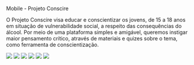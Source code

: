 Mobile - Projeto Conscire

O Projeto Conscire visa educar e conscientizar os jovens, de 15 a 18 anos em situação de vulnerabilidade social, a respeito das consequências do álcool. Por meio de uma plataforma simples e amigável, queremos instigar maior pensamento crítico, através de materiais e quizes sobre o tema, como ferramenta de conscientização.

<img src="./assets/app1.jpg">
<img src="./assets/app2.jpg">
<img src="./assets/app3.jpg">
<img src="./assets/app4.jpg">
<img src="./assets/app5.jpg">
<img src="./assets/app6.jpg">